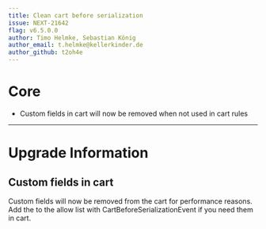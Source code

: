 ```yaml
---
title: Clean cart before serialization
issue: NEXT-21642
flag: v6.5.0.0
author: Timo Helmke, Sebastian König
author_email: t.helmke@kellerkinder.de
author_github: t2oh4e
---
```

# Core
* Custom fields in cart will now be removed when not used in cart rules
___
# Upgrade Information
## Custom fields in cart
Custom fields will now be removed from the cart for performance reasons. Add the to the allow list with CartBeforeSerializationEvent if you need them in cart.
